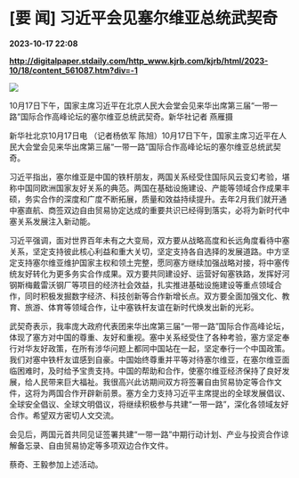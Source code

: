 # [要 闻] 习近平会见塞尔维亚总统武契奇

**2023-10-17 22:08**

**http://digitalpaper.stdaily.com/http_www.kjrb.com/kjrb/html/2023-10/18/content_561087.htm?div=-1**

![](http://digitalpaper.stdaily.com/http_www.kjrb.com/kjrb/images/2023-10/18/02/3510823_lix_1697563710235_b.jpg)

10月17日下午，国家主席习近平在北京人民大会堂会见来华出席第三届“一带一路”国际合作高峰论坛的塞尔维亚总统武契奇。新华社记者 燕雁摄

 新华社北京10月17日电 （记者杨依军 陈旭）10月17日下午，国家主席习近平在人民大会堂会见来华出席第三届“一带一路”国际合作高峰论坛的塞尔维亚总统武契奇。

 习近平指出，塞尔维亚是中国的铁杆朋友，两国关系经受住国际风云变幻考验，堪称中国同欧洲国家友好关系的典范。两国在基础设施建设、产能等领域合作成果丰硕，务实合作的深度和广度不断拓展，质量和效益持续提升。去年2月我们就开通中塞直航、商签双边自由贸易协定达成的重要共识已经得到落实，必将为新时代中塞关系发展注入新动能。

 习近平强调，面对世界百年未有之大变局，双方要从战略高度和长远角度看待中塞关系，坚定支持彼此核心利益和重大关切，坚定支持各自选择的发展道路。中方坚定支持塞尔维亚维护国家主权和领土完整，愿同塞方继续加强战略对接，将中塞传统友好转化为更多务实合作成果。双方要共同建设好、运营好匈塞铁路，发挥好河钢斯梅戴雷沃钢厂等项目的经济社会效益，扎实推进基础设施建设等重点领域合作，同时积极发掘数字经济、科技创新等合作新增长点。双方要全面加强文化、教育、旅游、体育等领域合作，让中塞铁杆友谊在新时代焕发出新的光彩。

 武契奇表示，我率庞大政府代表团来华出席第三届“一带一路”国际合作高峰论坛，体现了塞方对中国的尊重、友好和重视。塞中关系经受住了各种考验，塞方坚定奉行对华友好政策，在所有涉华问题上都同中国站在一起，坚定奉行一个中国政策。我们对塞中铁杆友谊感到自豪。中国始终尊重并平等对待塞尔维亚，在塞尔维亚面临困难时，及时给予宝贵支持。中国的帮助和合作，使塞尔维亚经济保持了良好发展，给人民带来巨大福祉。我很高兴此访期间双方将签署自由贸易协定等合作文件，这将为两国合作开辟新前景。塞方全力支持习近平主席提出的全球发展倡议、全球安全倡议、全球文明倡议，将继续积极参与共建“一带一路”，深化各领域友好合作。希望双方密切人文交流。

 会见后，两国元首共同见证签署共建“一带一路”中期行动计划、产业与投资合作谅解备忘录、自由贸易协定等多项双边合作文件。

 蔡奇、王毅参加上述活动。